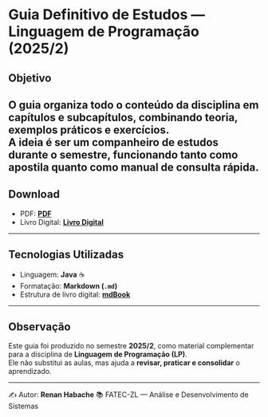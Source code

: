 # Guia Definitivo de Estudos — Linguagem de Programação (2025/2)

## Objetivo
O guia organiza todo o conteúdo da disciplina em capítulos e subcapítulos, combinando **teoria, exemplos práticos e exercícios**.  
A ideia é ser um **companheiro de estudos** durante o semestre, funcionando tanto como **apostila** quanto como **manual de consulta rápida**.
---

## Download
- PDF: **[PDF](https://github.com/HabacheRenan/Guia-Java-para-LP/blob/main/Guia%20Definitivo%20de%20Estudos%20Linguagem%20de%20Programa%C3%A7%C3%A3o.pdf)**
- Livro Digital: **[Livro Digital](https://HabacheRenan.github.io/Guia-Java-para-LP/)**
---

## Tecnologias Utilizadas
- Linguagem: **Java** ☕ 
- Formatação: **Markdown (`.md`)**  
- Estrutura de livro digital: **[mdBook](https://rust-lang.github.io/mdBook/)**  

---

## Observação
Este guia foi produzido no semestre **2025/2**, como material complementar para a disciplina de **Linguagem de Programação (LP)**.  
Ele não substitui as aulas, mas ajuda a **revisar, praticar e consolidar** o aprendizado.

---

✍️ Autor: **Renan Habache** 
📚 FATEC-ZL — Análise e Desenvolvimento de Sistemas
